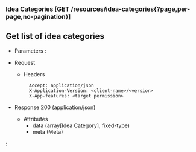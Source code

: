 ### Idea Categories [GET /resources/idea-categories{?page,per-page,no-pagination}]

## **Get list of idea categories**

+ Parameters
    :[](../pagination_parameters.md)

+ Request
    + Headers
    
            Accept: application/json
            X-Application-Version: <client-name>/<version>
            X-App-features: <target permission>

+ Response 200 (application/json)
    + Attributes
        + data (array[Idea Category], fixed-type)
        + meta (Meta)

:[](../error_responses.md)
